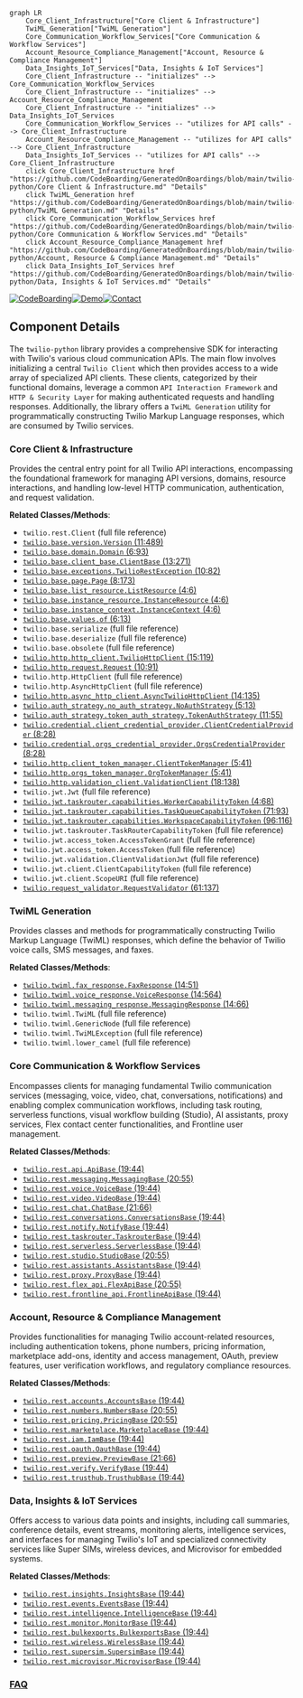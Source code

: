```mermaid
graph LR
    Core_Client_Infrastructure["Core Client & Infrastructure"]
    TwiML_Generation["TwiML Generation"]
    Core_Communication_Workflow_Services["Core Communication & Workflow Services"]
    Account_Resource_Compliance_Management["Account, Resource & Compliance Management"]
    Data_Insights_IoT_Services["Data, Insights & IoT Services"]
    Core_Client_Infrastructure -- "initializes" --> Core_Communication_Workflow_Services
    Core_Client_Infrastructure -- "initializes" --> Account_Resource_Compliance_Management
    Core_Client_Infrastructure -- "initializes" --> Data_Insights_IoT_Services
    Core_Communication_Workflow_Services -- "utilizes for API calls" --> Core_Client_Infrastructure
    Account_Resource_Compliance_Management -- "utilizes for API calls" --> Core_Client_Infrastructure
    Data_Insights_IoT_Services -- "utilizes for API calls" --> Core_Client_Infrastructure
    click Core_Client_Infrastructure href "https://github.com/CodeBoarding/GeneratedOnBoardings/blob/main/twilio-python/Core Client & Infrastructure.md" "Details"
    click TwiML_Generation href "https://github.com/CodeBoarding/GeneratedOnBoardings/blob/main/twilio-python/TwiML Generation.md" "Details"
    click Core_Communication_Workflow_Services href "https://github.com/CodeBoarding/GeneratedOnBoardings/blob/main/twilio-python/Core Communication & Workflow Services.md" "Details"
    click Account_Resource_Compliance_Management href "https://github.com/CodeBoarding/GeneratedOnBoardings/blob/main/twilio-python/Account, Resource & Compliance Management.md" "Details"
    click Data_Insights_IoT_Services href "https://github.com/CodeBoarding/GeneratedOnBoardings/blob/main/twilio-python/Data, Insights & IoT Services.md" "Details"
```
[![CodeBoarding](https://img.shields.io/badge/Generated%20by-CodeBoarding-9cf?style=flat-square)](https://github.com/CodeBoarding/GeneratedOnBoardings)[![Demo](https://img.shields.io/badge/Try%20our-Demo-blue?style=flat-square)](https://www.codeboarding.org/demo)[![Contact](https://img.shields.io/badge/Contact%20us%20-%20contact@codeboarding.org-lightgrey?style=flat-square)](mailto:contact@codeboarding.org)

## Component Details

The `twilio-python` library provides a comprehensive SDK for interacting with Twilio's various cloud communication APIs. The main flow involves initializing a central `Twilio Client` which then provides access to a wide array of specialized API clients. These clients, categorized by their functional domains, leverage a common `API Interaction Framework` and `HTTP & Security Layer` for making authenticated requests and handling responses. Additionally, the library offers a `TwiML Generation` utility for programmatically constructing Twilio Markup Language responses, which are consumed by Twilio services.

### Core Client & Infrastructure
Provides the central entry point for all Twilio API interactions, encompassing the foundational framework for managing API versions, domains, resource interactions, and handling low-level HTTP communication, authentication, and request validation.


**Related Classes/Methods**:

- `twilio.rest.Client` (full file reference)
- <a href="https://github.com/twilio/twilio-python/blob/master/twilio/base/version.py#L11-L489" target="_blank" rel="noopener noreferrer">`twilio.base.version.Version` (11:489)</a>
- <a href="https://github.com/twilio/twilio-python/blob/master/twilio/base/domain.py#L6-L93" target="_blank" rel="noopener noreferrer">`twilio.base.domain.Domain` (6:93)</a>
- <a href="https://github.com/twilio/twilio-python/blob/master/twilio/base/client_base.py#L13-L271" target="_blank" rel="noopener noreferrer">`twilio.base.client_base.ClientBase` (13:271)</a>
- <a href="https://github.com/twilio/twilio-python/blob/master/twilio/base/exceptions.py#L10-L82" target="_blank" rel="noopener noreferrer">`twilio.base.exceptions.TwilioRestException` (10:82)</a>
- <a href="https://github.com/twilio/twilio-python/blob/master/twilio/base/page.py#L8-L173" target="_blank" rel="noopener noreferrer">`twilio.base.page.Page` (8:173)</a>
- <a href="https://github.com/twilio/twilio-python/blob/master/twilio/base/list_resource.py#L4-L6" target="_blank" rel="noopener noreferrer">`twilio.base.list_resource.ListResource` (4:6)</a>
- <a href="https://github.com/twilio/twilio-python/blob/master/twilio/base/instance_resource.py#L4-L6" target="_blank" rel="noopener noreferrer">`twilio.base.instance_resource.InstanceResource` (4:6)</a>
- <a href="https://github.com/twilio/twilio-python/blob/master/twilio/base/instance_context.py#L4-L6" target="_blank" rel="noopener noreferrer">`twilio.base.instance_context.InstanceContext` (4:6)</a>
- <a href="https://github.com/twilio/twilio-python/blob/master/twilio/base/values.py#L6-L13" target="_blank" rel="noopener noreferrer">`twilio.base.values.of` (6:13)</a>
- `twilio.base.serialize` (full file reference)
- `twilio.base.deserialize` (full file reference)
- `twilio.base.obsolete` (full file reference)
- <a href="https://github.com/twilio/twilio-python/blob/master/twilio/http/http_client.py#L15-L119" target="_blank" rel="noopener noreferrer">`twilio.http.http_client.TwilioHttpClient` (15:119)</a>
- <a href="https://github.com/twilio/twilio-python/blob/master/twilio/http/request.py#L10-L91" target="_blank" rel="noopener noreferrer">`twilio.http.request.Request` (10:91)</a>
- `twilio.http.HttpClient` (full file reference)
- `twilio.http.AsyncHttpClient` (full file reference)
- <a href="https://github.com/twilio/twilio-python/blob/master/twilio/http/async_http_client.py#L14-L135" target="_blank" rel="noopener noreferrer">`twilio.http.async_http_client.AsyncTwilioHttpClient` (14:135)</a>
- <a href="https://github.com/twilio/twilio-python/blob/master/twilio/auth_strategy/no_auth_strategy.py#L5-L13" target="_blank" rel="noopener noreferrer">`twilio.auth_strategy.no_auth_strategy.NoAuthStrategy` (5:13)</a>
- <a href="https://github.com/twilio/twilio-python/blob/master/twilio/auth_strategy/token_auth_strategy.py#L11-L55" target="_blank" rel="noopener noreferrer">`twilio.auth_strategy.token_auth_strategy.TokenAuthStrategy` (11:55)</a>
- <a href="https://github.com/twilio/twilio-python/blob/master/twilio/credential/client_credential_provider.py#L8-L28" target="_blank" rel="noopener noreferrer">`twilio.credential.client_credential_provider.ClientCredentialProvider` (8:28)</a>
- <a href="https://github.com/twilio/twilio-python/blob/master/twilio/credential/orgs_credential_provider.py#L8-L28" target="_blank" rel="noopener noreferrer">`twilio.credential.orgs_credential_provider.OrgsCredentialProvider` (8:28)</a>
- <a href="https://github.com/twilio/twilio-python/blob/master/twilio/http/client_token_manager.py#L5-L41" target="_blank" rel="noopener noreferrer">`twilio.http.client_token_manager.ClientTokenManager` (5:41)</a>
- <a href="https://github.com/twilio/twilio-python/blob/master/twilio/http/orgs_token_manager.py#L5-L41" target="_blank" rel="noopener noreferrer">`twilio.http.orgs_token_manager.OrgTokenManager` (5:41)</a>
- <a href="https://github.com/twilio/twilio-python/blob/master/twilio/http/validation_client.py#L18-L138" target="_blank" rel="noopener noreferrer">`twilio.http.validation_client.ValidationClient` (18:138)</a>
- `twilio.jwt.Jwt` (full file reference)
- <a href="https://github.com/twilio/twilio-python/blob/master/twilio/jwt/taskrouter/capabilities.py#L4-L68" target="_blank" rel="noopener noreferrer">`twilio.jwt.taskrouter.capabilities.WorkerCapabilityToken` (4:68)</a>
- <a href="https://github.com/twilio/twilio-python/blob/master/twilio/jwt/taskrouter/capabilities.py#L71-L93" target="_blank" rel="noopener noreferrer">`twilio.jwt.taskrouter.capabilities.TaskQueueCapabilityToken` (71:93)</a>
- <a href="https://github.com/twilio/twilio-python/blob/master/twilio/jwt/taskrouter/capabilities.py#L96-L116" target="_blank" rel="noopener noreferrer">`twilio.jwt.taskrouter.capabilities.WorkspaceCapabilityToken` (96:116)</a>
- `twilio.jwt.taskrouter.TaskRouterCapabilityToken` (full file reference)
- `twilio.jwt.access_token.AccessTokenGrant` (full file reference)
- `twilio.jwt.access_token.AccessToken` (full file reference)
- `twilio.jwt.validation.ClientValidationJwt` (full file reference)
- `twilio.jwt.client.ClientCapabilityToken` (full file reference)
- `twilio.jwt.client.ScopeURI` (full file reference)
- <a href="https://github.com/twilio/twilio-python/blob/master/twilio/request_validator.py#L61-L137" target="_blank" rel="noopener noreferrer">`twilio.request_validator.RequestValidator` (61:137)</a>


### TwiML Generation
Provides classes and methods for programmatically constructing Twilio Markup Language (TwiML) responses, which define the behavior of Twilio voice calls, SMS messages, and faxes.


**Related Classes/Methods**:

- <a href="https://github.com/twilio/twilio-python/blob/master/twilio/twiml/fax_response.py#L14-L51" target="_blank" rel="noopener noreferrer">`twilio.twiml.fax_response.FaxResponse` (14:51)</a>
- <a href="https://github.com/twilio/twilio-python/blob/master/twilio/twiml/voice_response.py#L14-L564" target="_blank" rel="noopener noreferrer">`twilio.twiml.voice_response.VoiceResponse` (14:564)</a>
- <a href="https://github.com/twilio/twilio-python/blob/master/twilio/twiml/messaging_response.py#L14-L66" target="_blank" rel="noopener noreferrer">`twilio.twiml.messaging_response.MessagingResponse` (14:66)</a>
- `twilio.twiml.TwiML` (full file reference)
- `twilio.twiml.GenericNode` (full file reference)
- `twilio.twiml.TwiMLException` (full file reference)
- `twilio.twiml.lower_camel` (full file reference)


### Core Communication & Workflow Services
Encompasses clients for managing fundamental Twilio communication services (messaging, voice, video, chat, conversations, notifications) and enabling complex communication workflows, including task routing, serverless functions, visual workflow building (Studio), AI assistants, proxy services, Flex contact center functionalities, and Frontline user management.


**Related Classes/Methods**:

- <a href="https://github.com/twilio/twilio-python/blob/master/twilio/rest/api/ApiBase.py#L19-L44" target="_blank" rel="noopener noreferrer">`twilio.rest.api.ApiBase` (19:44)</a>
- <a href="https://github.com/twilio/twilio-python/blob/master/twilio/rest/messaging/MessagingBase.py#L20-L55" target="_blank" rel="noopener noreferrer">`twilio.rest.messaging.MessagingBase` (20:55)</a>
- <a href="https://github.com/twilio/twilio-python/blob/master/twilio/rest/voice/VoiceBase.py#L19-L44" target="_blank" rel="noopener noreferrer">`twilio.rest.voice.VoiceBase` (19:44)</a>
- <a href="https://github.com/twilio/twilio-python/blob/master/twilio/rest/video/VideoBase.py#L19-L44" target="_blank" rel="noopener noreferrer">`twilio.rest.video.VideoBase` (19:44)</a>
- <a href="https://github.com/twilio/twilio-python/blob/master/twilio/rest/chat/ChatBase.py#L21-L66" target="_blank" rel="noopener noreferrer">`twilio.rest.chat.ChatBase` (21:66)</a>
- <a href="https://github.com/twilio/twilio-python/blob/master/twilio/rest/conversations/ConversationsBase.py#L19-L44" target="_blank" rel="noopener noreferrer">`twilio.rest.conversations.ConversationsBase` (19:44)</a>
- <a href="https://github.com/twilio/twilio-python/blob/master/twilio/rest/notify/NotifyBase.py#L19-L44" target="_blank" rel="noopener noreferrer">`twilio.rest.notify.NotifyBase` (19:44)</a>
- <a href="https://github.com/twilio/twilio-python/blob/master/twilio/rest/taskrouter/TaskrouterBase.py#L19-L44" target="_blank" rel="noopener noreferrer">`twilio.rest.taskrouter.TaskrouterBase` (19:44)</a>
- <a href="https://github.com/twilio/twilio-python/blob/master/twilio/rest/serverless/ServerlessBase.py#L19-L44" target="_blank" rel="noopener noreferrer">`twilio.rest.serverless.ServerlessBase` (19:44)</a>
- <a href="https://github.com/twilio/twilio-python/blob/master/twilio/rest/studio/StudioBase.py#L20-L55" target="_blank" rel="noopener noreferrer">`twilio.rest.studio.StudioBase` (20:55)</a>
- <a href="https://github.com/twilio/twilio-python/blob/master/twilio/rest/assistants/AssistantsBase.py#L19-L44" target="_blank" rel="noopener noreferrer">`twilio.rest.assistants.AssistantsBase` (19:44)</a>
- <a href="https://github.com/twilio/twilio-python/blob/master/twilio/rest/proxy/ProxyBase.py#L19-L44" target="_blank" rel="noopener noreferrer">`twilio.rest.proxy.ProxyBase` (19:44)</a>
- <a href="https://github.com/twilio/twilio-python/blob/master/twilio/rest/flex_api/FlexApiBase.py#L20-L55" target="_blank" rel="noopener noreferrer">`twilio.rest.flex_api.FlexApiBase` (20:55)</a>
- <a href="https://github.com/twilio/twilio-python/blob/master/twilio/rest/frontline_api/FrontlineApiBase.py#L19-L44" target="_blank" rel="noopener noreferrer">`twilio.rest.frontline_api.FrontlineApiBase` (19:44)</a>


### Account, Resource & Compliance Management
Provides functionalities for managing Twilio account-related resources, including authentication tokens, phone numbers, pricing information, marketplace add-ons, identity and access management, OAuth, preview features, user verification workflows, and regulatory compliance resources.


**Related Classes/Methods**:

- <a href="https://github.com/twilio/twilio-python/blob/master/twilio/rest/accounts/AccountsBase.py#L19-L44" target="_blank" rel="noopener noreferrer">`twilio.rest.accounts.AccountsBase` (19:44)</a>
- <a href="https://github.com/twilio/twilio-python/blob/master/twilio/rest/numbers/NumbersBase.py#L20-L55" target="_blank" rel="noopener noreferrer">`twilio.rest.numbers.NumbersBase` (20:55)</a>
- <a href="https://github.com/twilio/twilio-python/blob/master/twilio/rest/pricing/PricingBase.py#L20-L55" target="_blank" rel="noopener noreferrer">`twilio.rest.pricing.PricingBase` (20:55)</a>
- <a href="https://github.com/twilio/twilio-python/blob/master/twilio/rest/marketplace/MarketplaceBase.py#L19-L44" target="_blank" rel="noopener noreferrer">`twilio.rest.marketplace.MarketplaceBase` (19:44)</a>
- <a href="https://github.com/twilio/twilio-python/blob/master/twilio/rest/iam/IamBase.py#L19-L44" target="_blank" rel="noopener noreferrer">`twilio.rest.iam.IamBase` (19:44)</a>
- <a href="https://github.com/twilio/twilio-python/blob/master/twilio/rest/oauth/OauthBase.py#L19-L44" target="_blank" rel="noopener noreferrer">`twilio.rest.oauth.OauthBase` (19:44)</a>
- <a href="https://github.com/twilio/twilio-python/blob/master/twilio/rest/preview/PreviewBase.py#L21-L66" target="_blank" rel="noopener noreferrer">`twilio.rest.preview.PreviewBase` (21:66)</a>
- <a href="https://github.com/twilio/twilio-python/blob/master/twilio/rest/verify/VerifyBase.py#L19-L44" target="_blank" rel="noopener noreferrer">`twilio.rest.verify.VerifyBase` (19:44)</a>
- <a href="https://github.com/twilio/twilio-python/blob/master/twilio/rest/trusthub/TrusthubBase.py#L19-L44" target="_blank" rel="noopener noreferrer">`twilio.rest.trusthub.TrusthubBase` (19:44)</a>


### Data, Insights & IoT Services
Offers access to various data points and insights, including call summaries, conference details, event streams, monitoring alerts, intelligence services, and interfaces for managing Twilio's IoT and specialized connectivity services like Super SIMs, wireless devices, and Microvisor for embedded systems.


**Related Classes/Methods**:

- <a href="https://github.com/twilio/twilio-python/blob/master/twilio/rest/insights/InsightsBase.py#L19-L44" target="_blank" rel="noopener noreferrer">`twilio.rest.insights.InsightsBase` (19:44)</a>
- <a href="https://github.com/twilio/twilio-python/blob/master/twilio/rest/events/EventsBase.py#L19-L44" target="_blank" rel="noopener noreferrer">`twilio.rest.events.EventsBase` (19:44)</a>
- <a href="https://github.com/twilio/twilio-python/blob/master/twilio/rest/intelligence/IntelligenceBase.py#L19-L44" target="_blank" rel="noopener noreferrer">`twilio.rest.intelligence.IntelligenceBase` (19:44)</a>
- <a href="https://github.com/twilio/twilio-python/blob/master/twilio/rest/monitor/MonitorBase.py#L19-L44" target="_blank" rel="noopener noreferrer">`twilio.rest.monitor.MonitorBase` (19:44)</a>
- <a href="https://github.com/twilio/twilio-python/blob/master/twilio/rest/bulkexports/BulkexportsBase.py#L19-L44" target="_blank" rel="noopener noreferrer">`twilio.rest.bulkexports.BulkexportsBase` (19:44)</a>
- <a href="https://github.com/twilio/twilio-python/blob/master/twilio/rest/wireless/WirelessBase.py#L19-L44" target="_blank" rel="noopener noreferrer">`twilio.rest.wireless.WirelessBase` (19:44)</a>
- <a href="https://github.com/twilio/twilio-python/blob/master/twilio/rest/supersim/SupersimBase.py#L19-L44" target="_blank" rel="noopener noreferrer">`twilio.rest.supersim.SupersimBase` (19:44)</a>
- <a href="https://github.com/twilio/twilio-python/blob/master/twilio/rest/microvisor/MicrovisorBase.py#L19-L44" target="_blank" rel="noopener noreferrer">`twilio.rest.microvisor.MicrovisorBase` (19:44)</a>




### [FAQ](https://github.com/CodeBoarding/GeneratedOnBoardings/tree/main?tab=readme-ov-file#faq)